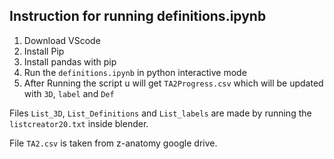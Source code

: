 ## Instruction for running definitions.ipynb

1. Download VScode
2. Install Pip
3. Install pandas with pip
4. Run the `definitions.ipynb` in python interactive mode
5. After Running the script u will get `TA2Progress.csv` which will be updated with `3D`, `label` and `Def`

Files `List_3D`, `List_Definitions` and `List_labels` are made by running the `listcreator20.txt` inside blender. 

File `TA2.csv` is taken from z-anatomy google drive. 

